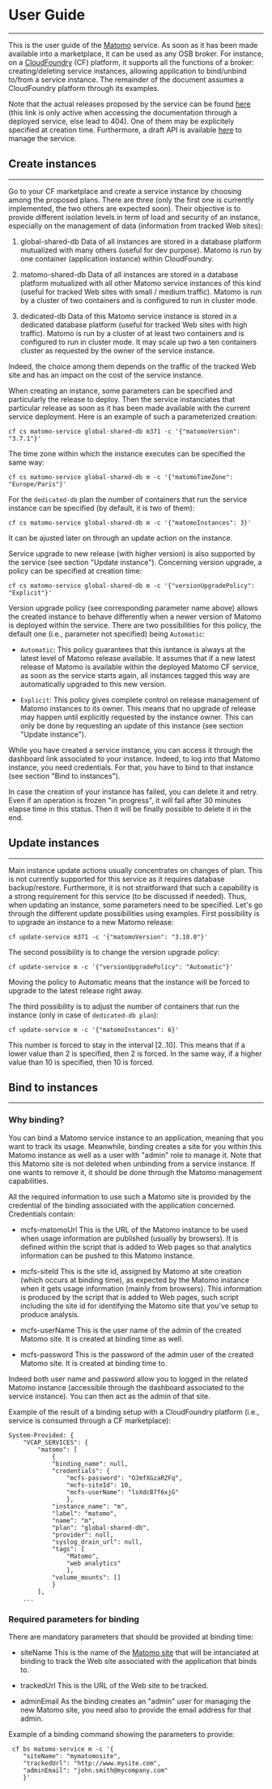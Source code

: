 # User Guide

---

This is the user guide of the [Matomo](https://matomo.org/) service. As soon as it has been made available into a marketplace, it can be used as any OSB broker. For instance, on a [CloudFoundry](https://www.cloudfoundry.org/) (CF) platform, it supports all the functions of a broker: creating/deleting service instances, allowing application to bind/unbind to/from a service instance. The remainder of the document assumes a CloudFoundry platform through its examples.

Note that the actual releases proposed by the service can be found [here](releases.html) (this link is only active when accessing the documentation through a deployed service, else lead to 404). One of them may be explicitely specified at creation time. Furthermore, a draft API is available [here](swagger-ui.html) to manage the service. 


## Create instances

---

Go to your CF marketplace and create a service instance by choosing among the proposed plans. There are three (only the first one is currently implemented, the two others are expected soon). Their objective is to provide different isolation levels in term of load and security of an instance, especially on the management of data (information from tracked Web sites):

1. global-shared-db
   Data of all instances are stored in a database platform mutualized with many others (useful for dev purpose). Matomo is run by one container (application instance) within CloudFoundry.

2. matomo-shared-db
   Data of all instances are stored in a database platform mutualized with all other Matomo service instances of this kind (useful for tracked Web sites with small / medium traffic). Matomo is run by a cluster of two containers and is configured to run in cluster mode.

3. dedicated-db
   Data of this Matomo service instance is stored in a dedicated database platform (useful for tracked Web sites with high traffic). Matomo is run by a cluster of at least two containers and is configured to run in cluster mode. It may scale up two a ten containers cluster as requested by the owner of the service instance.

Indeed, the choice among them depends on the traffic of the tracked Web site and has an impact on the cost of the service instance.

When creating an instance, some parameters can be specified and particularly the release to deploy. Then the service instanciates that particular release as soon as it has been made available with the current service deployment. Here is an example of such a parameterized creation:
```
cf cs matomo-service global-shared-db m371 -c '{"matomoVersion": "3.7.1"}'
```

The time zone within which the instance executes can be specified the same way:
```
cf cs matomo-service global-shared-db m -c '{"matomoTimeZone": "Europe/Paris"}'
```

For the `dedicated-db` plan the number of containers that run the service instance can be specified (by default, it is two of them):
```
cf cs matomo-service global-shared-db m -c '{"matomoInstances": 3}'
```
It can be ajusted later on through an update action on the instance.

Service upgrade to new release (with higher version) is also supported by the service (see section "Update instance"). Concerning version upgrade, a policy can be specified at creation time:
```
cf cs matomo-service global-shared-db m -c '{"versionUpgradePolicy": "Explicit"}'
```

Version upgrade policy (see corresponding parameter name above) allows the created instance to behave differently when a newer version of Matomo is deployed within the service. There are two possibilities for this policy, the default one (i.e., parameter not specified) being `Automatic`:

* `Automatic`: This policy guarantees that this isntance is always at the latest level of Matomo release available. It assumes that if a new latest release of Matomo is available within the deployed Matomo CF service, as soon as the service starts again, all instances tagged this way are automatically upgraded to this new version.

* `Explicit`: This policy gives complete control on release management of Matomo instances to its owner. This means that no upgrade of release may happen until explicitly requested by the instance owner. This can only be done by requesting an update of this instance (see section "Update instance").

While you have created a service instance, you can access it through the dashboard link associated to your instance. Indeed, to log into that Matomo instance, you need credentials. For that, you have to bind to that instance (see section "Bind to instances").

In case the creation of your instance has failed, you can delete it and retry. Even if an operation is frozen "in progress", it will fail after 30 minutes elapse time in this status. Then it will be finally possible to delete it in the end.

## Update instances

---

Main instance update actions usually concentrates on changes of plan. This is not currently supported for this service as it requires database backup/restore. Furthermore, it is not straitforward that such a capability is a strong requirement for this service (to be discussed if needed). Thus, when updating an instance, some parameters need to be specified. Let's go through the different update possibilities using examples. First possibility is to upgrade an instance to a new Matomo release:
```
cf update-service m371 -c '{"matomoVersion": "3.10.0"}'
```

The second possibility is to change the version upgrade policy:
```
cf update-service m -c '{"versionUpgradePolicy": "Automatic"}'
```
Moving the policy to Automatic means that the instance will be forced to upgrade to the latest release right away.

The third possibility is to adjust the number of containers that run the instance (only in case of `dedicated-db plan`):
```
cf update-service m -c '{"matomoInstances": 6}'
```
This number is forced to stay in the interval [2..10]. This means that if a lower value than 2 is specified, then 2 is forced. In the same way, if a higher value than 10 is specified, then 10 is forced.

## Bind to instances

---

### Why binding?

You can bind a Matomo service instance to an application, meaning that you want to track its usage. Meanwhile, binding creates a site for you within this Matomo instance as well as a user with "admin" role to manage it. Note that this Matomo site is not deleted when unbinding from a service instance. If one wants to remove it, it should be done through the Matomo management capabilities.

All the required information to use such a Matomo site is provided by the credential of the binding associated with the application concerned. Credentials contain:

* mcfs-matomoUrl
  This is the URL of the Matomo instance to be used when usage information are published (usually by browsers). It is defined within the script that is added to Web pages so that analytics information can be pushed to this Matomo instance.

* mcfs-siteId
  This is the site id, assigned by Matomo at site creation (which occurs at binding time), as expected by the Matomo instance when it gets usage information (mainly from browsers). This information is produced by the script that is added to Web pages, such script including the site id for identifying the Matomo site that you've setup to produce analysis.

* mcfs-userName
  This is the user name of the admin of the created Matomo site. It is created at binding time as well.
  
* mcfs-password
  This is the password of the admin user of the created Matomo site. It is created at binding time to.

Indeed both user name and password allow you to logged in the related Matomo instance (accessible through the dashboard associated to the service instance). You can then act as the admin of that site.

Example of the result of a binding setup with a CloudFoundry platform (i.e., service is consumed through a CF marketplace):

```
System-Provided: {
	"VCAP_SERVICES": {
		"matomo": [
			{
			"binding_name": null,
			"credentials": {
				"mcfs-password": "OJmfXGzaRZFq",
				"mcfs-siteId": 10,
				"mcfs-userName": "lsXdcB7f6xjG"
				},
			"instance_name": "m",
			"label": "matomo",
			"name": "m",
			"plan": "global-shared-db",
			"provider": null,
			"syslog_drain_url": null,
			"tags": [
				"Matomo",
				"web analytics"
				],
			"volume_mounts": []
			}
		],
	...
```

### Required parameters for binding

There are mandatory parameters that should be provided at binding time:

* siteName
  This is the name of the [Matomo site](https://matomo.org/docs/manage-websites/) that will be intanciated at binding to track the Web site associated with the application that binds to.

* trackedUrl
  This is the URL of the Web site to be tracked.

* adminEmail
  As the binding creates an "admin" user for managing the new Matomo site, you need also to provide the email address for that admin.

Example of a binding command showing the parameters to provide:

```
 cf bs matomo-service m -c '{
	"siteName": "mymatomosite",
	"trackedUrl": "http://www.mysite.com",
	"adminEmail": "john.smith@mycompany.com"
	}'
```
